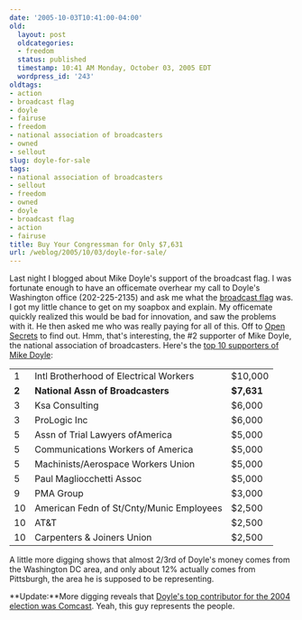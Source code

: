 ```yaml
---
date: '2005-10-03T10:41:00-04:00'
old:
  layout: post
  oldcategories:
  - freedom
  status: published
  timestamp: 10:41 AM Monday, October 03, 2005 EDT
  wordpress_id: '243'
oldtags:
- action
- broadcast flag
- doyle
- fairuse
- freedom
- national association of broadcasters
- owned
- sellout
slug: doyle-for-sale
tags:
- national association of broadcasters
- sellout
- freedom
- owned
- doyle
- broadcast flag
- action
- fairuse
title: Buy Your Congressman for Only $7,631
url: /weblog/2005/10/03/doyle-for-sale/
---
```


Last night I blogged about Mike Doyle's support of the broadcast flag.  I was fortunate enough to have an officemate overhear
my call to Doyle's Washington office (202-225-2135) and ask me what the
[broadcast flag](http://en.wikipedia.org/wiki/Broadcast_flag) was.  I got my
little chance to get on my soapbox and explain.  My officemate quickly realized this would
be bad for innovation, and saw the problems with it.  He then asked me who was really
paying for all of this.  Off to [Open Secrets](http://www.opensecrets.org/)
to find out.
Hmm, that's interesting, the #2 supporter of Mike Doyle, the national association of broadcasters.
Here's the [top 10 supporters of Mike Doyle](http://www.opensecrets.org/politicians/contrib.asp?CID=N00001373&cycle=2006):

<table>
<tr><td>1</td><td>Intl Brotherhood of Electrical Workers</td><td>$10,000</td></tr>
<tr style="font-weight: bold;"><td>2</td><td>National Assn of Broadcasters</td><td>$7,631</td></tr>
<tr><td>3</td><td>Ksa Consulting</td><td>$6,000</td></tr>
<tr><td>3</td><td>ProLogic Inc</td><td>$6,000</td></tr>
<tr><td>5</td><td>Assn of Trial Lawyers ofAmerica</td><td>$5,000</td></tr>
<tr><td>5</td><td>Communications Workers of America</td><td>$5,000</td></tr>
<tr><td>5</td><td>Machinists/Aerospace Workers Union</td><td>$5,000</td></tr>
<tr><td>5</td><td>Paul Magliocchetti Assoc</td><td>$5,000</td></tr>
<tr><td>9</td><td>PMA Group</td><td>$3,000</td></tr>
<tr><td>10</td><td>American Fedn of St/Cnty/Munic Employees</td><td>$2,500</td></tr>
<tr><td>10</td><td>AT&T</td><td>$2,500</td></tr>
<tr><td>10</td><td>Carpenters & Joiners Union</td><td>$2,500</td></tr>
</table>

A little more digging shows that almost 2/3rd of Doyle's money comes from the Washington DC area, and only about
12% actually comes from Pittsburgh, the area he is supposed to be representing.

**Update:**More digging reveals that [Doyle's top contributor for the 2004 election was Comcast](http://www.opensecrets.org/races/contrib.asp?ID=PA14&cycle=2004&special=N).  Yeah, this guy represents the people.
